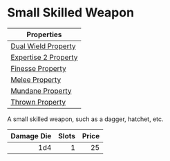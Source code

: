 # Small Skilled Weapon

| Properties                                                                    |
| ----------------------------------------------------------------------------- |
| [Dual Wield Property](../../Weapon%20Properties/Dual%20Wield%20Property.md)   |
| [Expertise 2 Property](../../Weapon%20Properties/Expertise%20X%20Property.md) |
| [Finesse Property](../../Weapon%20Properties/Finesse%20Property.md)           |
| [Melee Property](../../Weapon%20Properties/Melee%20Property.md)               |
| [Mundane Property](../../Material%20Properties/Mundane%20Property.md)         |
| [Thrown Property](../../Weapon%20Properties/Thrown%20Property.md)             |

A small skilled weapon, such as a dagger, hatchet, etc.

| Damage Die |  Slots | Price |
| ---------: | -----: | ----: |
|        1d4 |      1 |    25 |
